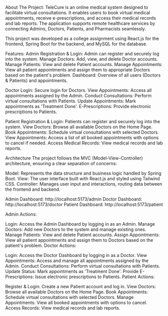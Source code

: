 About The Project:
TeleCure is an online medical system designed to facilitate virtual consultations. It enables users to book virtual medical appointments, receive e-prescriptions, and access their medical records and lab reports. The application supports remote healthcare services by connecting Admins, Doctors, Patients, and Pharmacists seamlessly.

This project was developed as a college assignment using React.js for the frontend, Spring Boot for the backend, and MySQL for the database.

Features:
Admin
Registration & Login: Admin can register and securely log into the system.
Manage Doctors: Add, view, and delete Doctor accounts.
Manage Patients: View and delete Patient accounts.
Manage Appointments: View all patient appointments and assign them to appropriate Doctors based on the patient's problem.
Dashboard: Overview of all users (Doctors & Patients) and appointments.

Doctor
Login: Secure login for Doctors.
View Appointments: Access all appointments assigned by the Admin.
Conduct Consultations: Perform virtual consultations with Patients.
Update Appointments: Mark appointments as 'Treatment Done'.
E-Prescriptions: Provide electronic prescriptions to Patients.

Patient
Registration & Login: Patients can register and securely log into the system.
View Doctors: Browse all available Doctors on the Home Page.
Book Appointments: Schedule virtual consultations with selected Doctors.
View Appointments: Access a list of all booked appointments with options to cancel if needed.
Access Medical Records: View medical records and lab reports.

Architecture
The project follows the MVC (Model-View-Controller) architecture, ensuring a clear separation of concerns:

Model: Represents the data structure and business logic handled by Spring Boot.
View: The user interface built with React.js and styled using Tailwind CSS.
Controller: Manages user input and interactions, routing data between the frontend and backend.

Admin Dashboard: http://localhost:5173/admin
Doctor Dashboard: http://localhost:5173/doctor
Patient Dashboard: http://localhost:5173/patient

Admin Actions:

Login: Access the Admin Dashboard by logging in as an Admin.
Manage Doctors: Add new Doctors to the system and manage existing ones.
Manage Patients: View and delete Patient accounts.
Assign Appointments: View all patient appointments and assign them to Doctors based on the patient's problem.
Doctor Actions:

Login: Access the Doctor Dashboard by logging in as a Doctor.
View Appointments: Access and manage all appointments assigned by the Admin.
Conduct Consultations: Perform virtual consultations with Patients.
Update Status: Mark appointments as 'Treatment Done'.
Provide E-Prescriptions: Issue electronic prescriptions to Patients.
Patient Actions:

Register & Login: Create a new Patient account and log in.
View Doctors: Browse all available Doctors on the Home Page.
Book Appointments: Schedule virtual consultations with selected Doctors.
Manage Appointments: View all booked appointments with options to cancel.
Access Records: View medical records and lab reports.
